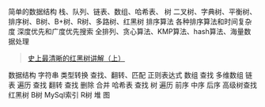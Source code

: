 简单的数据结构	栈、队列、链表、数组、哈希表、
树	二叉树、字典树、平衡树、排序树、B树、B+树、R树、多路树、红黑树
排序算法	各种排序算法和时间复杂度 深度优先和广度优先搜索 全排列、贪心算法、KMP算法、hash算法、海量数据处理


> [史上最清晰的红黑树讲解（上）](https://www.cnblogs.com/CarpenterLee/p/5503882.html)


数据结构
	字符串
		类型转换
		查找、翻转、匹配
		正则表达式
	数组
		查找
		多维数组
	链表
		遍历
		查找
		翻转
		查找
		删除
		合并
	哈希表
		查找
	树
		遍历
			前序
			中序
			后序
		高级树查找
			红黑树
			B树
				MySql索引
			R树
	堆
	图